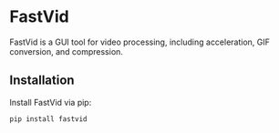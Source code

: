 # FastVid

FastVid is a GUI tool for video processing, including acceleration, GIF conversion, and compression.

## Installation

Install FastVid via pip:

```bash
pip install fastvid